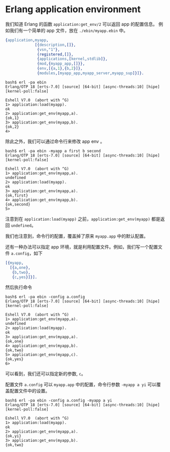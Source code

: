 # Erlang application environment



我们知道 Erlang 的函数 `application:get_env/2` 可以返回 app 的配置信息。
例如我们有一个简单的 app 文件，放在 `./ebin/myapp.ebin` 中。


```erlang
{application,myapp,
             [{description,[]},
              {vsn,"1"},
              {registered,[]},
              {applications,[kernel,stdlib]},
              {mod,{myapp_app,[]}},
              {env,[{a,1},{b,2}]},
              {modules,[myapp_app,myapp_server,myapp_sup]}]}.
```


```erlang-repl
bash$ erl -pa ebin
Erlang/OTP 18 [erts-7.0] [source] [64-bit] [async-threads:10] [hipe] [kernel-poll:false]

Eshell V7.0  (abort with ^G)
1> application:load(myapp).
ok
2> application:get_env(myapp,a).
{ok,1}
3> application:get_env(myapp,b).
{ok,2}
4>
```

除此之外，我们可以通过命令行来修改 app env 。

```erlang-repl
bash$ erl -pa ebin -myapp a first b second
Erlang/OTP 18 [erts-7.0] [source] [64-bit] [async-threads:10] [hipe] [kernel-poll:false]

Eshell V7.0  (abort with ^G)
1> application:get_env(myapp,a).
undefined
2> application:load(myapp).
ok
3> application:get_env(myapp,a).
{ok,first}
4> application:get_env(myapp,b).
{ok,second}
5>
```

注意到在 `application:load(myapp)` 之前，`application:get_env(myapp)` 都是返回 `undefined`。

我们也注意到，命令行的配置，覆盖掉了原来 `myapp.app` 中的默认配置。

还有一种办法可以指定 app 环境，就是利用配置文件。例如，我们写一个配置文件 `a.config`，如下

```erlang
[{myapp,
  [{a,one},
   {b,two},
   {c,yes}]}].
```

然后执行命令


```erlang-repl
bash$ erl -pa ebin -config a.config
Erlang/OTP 18 [erts-7.0] [source] [64-bit] [async-threads:10] [hipe] [kernel-poll:false]

Eshell V7.0  (abort with ^G)
1> application:get_env(myapp,a).
undefined
2> application:load(myapp).
ok
3> application:get_env(myapp,a).
{ok,one}
4> application:get_env(myapp,b).
{ok,two}
5> application:get_env(myapp,c).
{ok,yes}
6>
```

可以看到，我们还可以指定新的参数, `c`。


配置文件 `a.config` 可以 `myapp.app` 中的配置，命令行参数 `-myapp a
yi` 可以覆盖配置文件中的设置。


```erlang-repl
bash$ erl -pa ebin -config a.config -myapp a yi
Erlang/OTP 18 [erts-7.0] [source] [64-bit] [async-threads:10] [hipe] [kernel-poll:false]

Eshell V7.0  (abort with ^G)
1> application:load(myapp).
ok
2> application:get_env(myapp,a).
{ok,yi}
3> application:get_env(myapp,b).
{ok,two}

```
